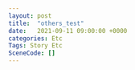 ```yaml
---
layout: post
title:  "others_test"
date:   2021-09-11 09:00:00 +0000
categories: Etc
Tags: Story Etc
SceneCode: []
---
```

